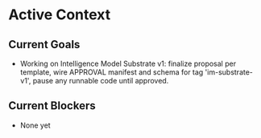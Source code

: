 # Active Context

## Current Goals

- Working on Intelligence Model Substrate v1: finalize proposal per template, wire APPROVAL manifest and schema for tag 'im-substrate-v1', pause any runnable code until approved.

## Current Blockers

- None yet
